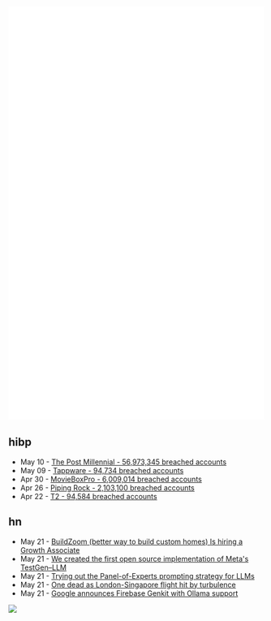 ![Metrics](https://raw.githubusercontent.com/phixion/phixion/master/metrics.svg)

## hibp

<!--
for https://github.com/phixion/phixion/blob/main/.github/workflows/feeds.yml
-->
<!--START_SECTION:haveibeenpwnd-->
- May 10 - [The Post Millennial - 56,973,345 breached accounts](https://haveibeenpwned.com/PwnedWebsites#ThePostMillennial)
- May 09 - [Tappware - 94,734 breached accounts](https://haveibeenpwned.com/PwnedWebsites#Tappware)
- Apr 30 - [MovieBoxPro - 6,009,014 breached accounts](https://haveibeenpwned.com/PwnedWebsites#MovieBoxPro)
- Apr 26 - [Piping Rock - 2,103,100 breached accounts](https://haveibeenpwned.com/PwnedWebsites#PipingRock)
- Apr 22 - [T2 - 94,584 breached accounts](https://haveibeenpwned.com/PwnedWebsites#T2)
<!--END_SECTION:haveibeenpwnd-->

## hn

<!--
for https://github.com/phixion/phixion/blob/main/.github/workflows/feeds.yml
-->
<!--START_SECTION:hn-->
- May 21 - [BuildZoom (better way to build custom homes) Is hiring a Growth Associate](https://jobs.lever.co/buildzoom)
- May 21 - [We created the first open source implementation of Meta's TestGen–LLM](https://www.codium.ai/blog/we-created-the-first-open-source-implementation-of-metas-testgen-llm/)
- May 21 - [Trying out the Panel-of-Experts prompting strategy for LLMs](https://sourcery.ai/blog/panel-of-experts/)
- May 21 - [One dead as London-Singapore flight hit by turbulence](https://www.bbc.com/news/articles/c8889d7x8j4o)
- May 21 - [Google announces Firebase Genkit with Ollama support](https://ollama.com/blog/firebase-genkit)
<!--END_SECTION:hn-->

<!--
for https://yhype.me
-->
![](https://hit.yhype.me/github/profile?user_id=13013670)
